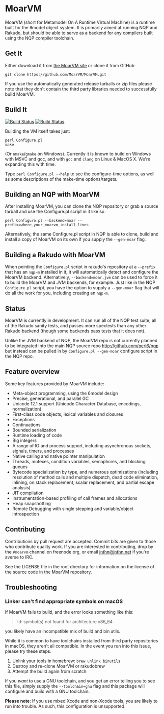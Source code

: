 # MoarVM

MoarVM (short for Metamodel On A Runtime Virtual Machine) is a runtime built
for the 6model object system. It is primarily aimed at running NQP and
Rakudo, but should be able to serve as a backend for any compilers
built using the NQP compiler toolchain.

## Get It
Either download it from [the MoarVM site](https://www.moarvm.org/) or clone it from GitHub:
```
git clone https://github.com/MoarVM/MoarVM.git
```
If you use the automatically generated release tarballs or zip files please note that they don't
contain the third party libraries needed to successfully build MoarVM.

## Build It
[![Build Status](https://travis-ci.org/MoarVM/MoarVM.svg?branch=master)](https://travis-ci.org/MoarVM/MoarVM)
[![Build Status](https://ci.appveyor.com/api/projects/status/github/timo/moarvm-5bpx6?svg=true)](https://ci.appveyor.com/project/timo/moarvm-5bpx6/branch/master)

Building the VM itself takes just:

    perl Configure.pl
    make

(Or `nmake`/`gmake` on Windows). Currently it is known to build on Windows
with MSVC and gcc, and with `gcc` and `clang` on Linux & MacOS X.  We're
expanding this with time.

Type `perl Configure.pl --help` to see the configure-time options, as well
as some descriptions of the make-time options/targets.

## Building an NQP with MoarVM

After installing MoarVM, you can clone the NQP repository or grab a source
tarball and use the Configure.pl script in it like so:

    perl Configure.pl --backend=moar --prefix=where_your_moarvm_install_lives

Alternatively, the same Configure.pl script in NQP is able to clone, build
and install a copy of MoarVM on its own if you supply the `--gen-moar` flag.

## Building a Rakudo with MoarVM

When pointing the `Configure.pl` script in rakudo's repository at a `--prefix`
that has an `nqp-m` installed in it, it will automatically detect and configure
the MoarVM backend. Alternatively, `--backend=moar,jvm` can be used to force
it to build the MoarVM and JVM backends, for example. Just like in the NQP
`Configure.pl` script, you have the option to supply a `--gen-moar` flag that
will do all the work for you, including creating an `nqp-m`.

## Status

MoarVM is currently in development. It can run all of the NQP test suite, all
of the Rakudo sanity tests, and passes more spectests than any other
Rakudo backend (though some backends pass tests that it does not).

Unlike the JVM backend of NQP, the MoarVM repo is not currently planned to be
integrated into the main NQP source repo http://github.com/perl6/nqp but
instead can be pulled in by `Configure.pl --gen-moar` configure script in the
NQP repo.

## Feature overview

Some key features provided by MoarVM include:

* Meta-object programming, using the 6model design
* Precise, generational, and parallel GC
* Unicode 12.1 support (Unicode Character Database, encodings, normalization)
* First-class code objects, lexical variables and closures
* Exceptions
* Continuations
* Bounded serialization
* Runtime loading of code
* Big integers
* A range of IO and process support, including asynchronous sockets, signals,
  timers, and processes
* Native calling and native pointer manipulation
* Threads, mutexes, condition variables, semaphores, and blocking queues
* Bytecode specialization by type, and numerous optimizations (including
  resolution of method calls and multiple dispatch, dead code elimination,
  inlining, on stack replacement, scalar replacement, and partial escape
  analysis)
* JIT compilation
* Instrumentation-based profiling of call frames and allocations
* Heap snapshotting
* Remote Debugging with single stepping and variable/object introspection

## Contributing

Contributions by pull request are accepted. Commit bits are given to those who
contribute quality work. If you are interested in contributing, drop by the
`#moarvm` channel on freenode.org, or email jnthn@jnthn.net if you're averse
to IRC.

See the LICENSE file in the root directory for information on the license of
the source code in the MoarVM repository.

## Troubleshooting

### Linker can't find appropriate symbols on macOS

If MoarVM fails to build, and the error looks something like this:

> ld: symbol(s) not found for architecture x86_64

you likely have an incompatible mix of build and bin utils.

While it is common to have toolchains installed from third party repositories in macOS, they aren't all compatible. In the event you run into this issue, please try these steps.

 1. Unlink your tools in homebrew: `brew unlink binutils`
 2. Destroy and re-clone MoarVM or rakudobrew
 3. Attempt the build again from scratch

If you _want_ to use a GNU toolchain, and you get an error telling you to see this file, simply supply the `--toolchain=gnu` flag and this package will configure and build with a GNU toolchain.

**Please note:** If you use mixed Xcode and non-Xcode tools, you are likely to run into trouble. As such, this configuration is unsupported.
